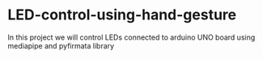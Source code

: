 # LED-control-using-hand-gesture
In this project we will control LEDs connected to arduino UNO board  using mediapipe and pyfirmata library
